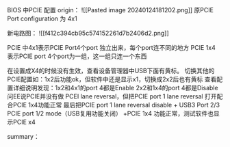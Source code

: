 BIOS 中PCIE 配置
origin：
![[Pasted image 20240124181202.png]]
原PCIE Port configuration 为 4x1

新电路图：
![[f412c394cb95c574152261d7b2406d2.png]]

PCIE 中4x1表示PCIE Port4个port 独立出来，每个port连不同的地方
PCIE 1x4 表示PCIE port 4个port为一组，这一组只连一个东西


在设置成X4的时候没有生效，查看设备管理器中USB下面有黄标。
切换其他的PCIE配置如：1x2后功能ok，但软件中还是显示x1，切换成2x2后也有黄标
查看配置详细说明发现：1x2和4x1的port 4都是Enable
				     2x2和1x4的port 4都是Disable
问EE说PCIE并没有做 PCEI lane reversal，但把PCIE port 1 lane reversal 打开配合PCIE 1x4功能正常
最后把PCIE port 1 lane reversal disable + USB3 Port 2/3 PCIE port 1/2 mode（USB复用功能关闭）
+PCIE 1x4 功能正常，测试软件也显示PCIE x4

summary：
